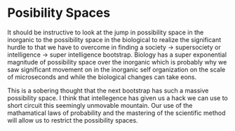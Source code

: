 # Posibility Spaces


It should be instructive to look at the jump in possibility space in the inorganic to the possibility space in the biological to realize the significant hurdle to that we have to overcome in finding a society -> supersociety or intelligence -> super intelligence bootstrap.  Biology has a super exponential magnitude of possibility space over the inorganic which is probably why we saw significant movement on in the inorganic self organization on the scale of microseconds and while the biological changes can take eons.

This is a sobering thought that the next bootstrap has such a massive possibility space.  I think that intellegence has given us a hack we can use to short circuit this seemingly unmovable mountain.  Our use of the mathamatical laws of probability and the mastering of the scientific method will allow us to restrict the possibility spaces.
